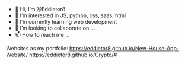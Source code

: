 - 👋 Hi, I’m @Eddietor8
- 👀 I’m interested in JS, python, css, saas, html
- 🌱 I’m currently learning web development
- 💞️ I’m looking to collaborate on ...
- 📫 How to reach me ...

Websites as my portfolio:
https://eddietor8.github.io/New-House-App-Website/
https://eddietor8.github.io/Crypto/#

<!---
Eddietor8/Eddietor8 is a ✨ special ✨ repository because its `README.md` (this file) appears on your GitHub profile.
You can click the Preview link to take a look at your changes.
--->
